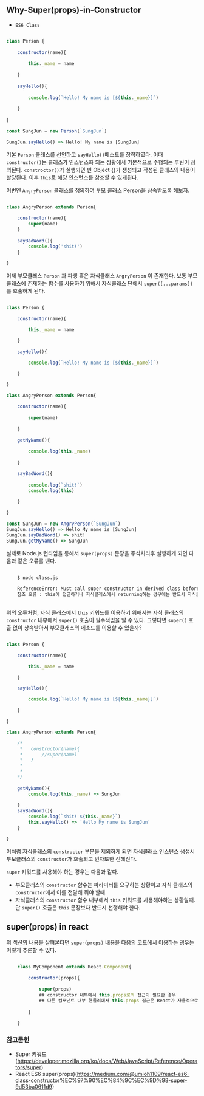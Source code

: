 ## Why-Super(props)-in-Constructor

- `ES6 Class`

```javascript

class Person {
    
    constructor(name){
        
        this._name = name
        
    }
    
    sayHello(){
        
        console.log(`Hello! My name is [${this._name}]`)
        
    }
    
}

const SungJun = new Person(`SungJun`)

SungJun.sayHello() => Hello! My name is [SungJun]

```

기본 `Person` 클래스를 선언하고 `sayHello()`메소드를 장착하였다.
이때 `constructor()`는 클래스가 인스턴스화 되는 상황에서 기본적으로 수행되는 루틴이 정의된다.
`constroctor()`가 실행되면 빈 Object {}가 생성되고 작성된 클래스의 내용이 할당된다. 이후 `this`로 해당
인스턴스를 참조할 수 있게된다.

이번엔 `AngryPerson` 클래스를 정의하여 부모 클래스 Person을 상속받도록 해보자.

```javascript

class AngryPerson extends Person{
    
    constructor(name){
        super(name)
    }
    
    sayBadWord(){
        console.log('shit!')
    }
    
}

```

이제 부모클래스 `Person` 과 파생 혹은 자식클래스 `AngryPerson` 이 존재한다.
보통 부모클래스에 존재하는 함수를 사용하기 위해서 자식클래스 단에서 `super([...params])`를 호출하게 된다.

```javascript

class Person {

    constructor(name){

        this._name = name

    }

    sayHello(){

        console.log(`Hello! My name is [${this._name}]`)

    }

}

class AngryPerson extends Person{

    constructor(name){
        
        super(name)
        
    }

    getMyName(){
        
        console.log(this._name)
        
    }

    sayBadWord(){
        
        console.log(`shit!`)
        console.log(this)
        
    }

}

const SungJun = new AngryPerson(`SungJun`)
SungJun.sayHello() => Hello My name is [SungJun]
SungJun.sayBadWord() => shit!
SungJun.getMyName() => SungJun

```

실제로 Node.js 런타임을 통해서 `super(props)` 문장을 주석처리후 실행하게 되면 다음과 같은 오류를 낸다.

```bash

    $ node class.js
    
    ReferenceError: Must call super constructor in derived class before accessing 'this' or returning from derived constructor
    참조 오류 : this에 접근하거나 자식클래스에서 returning하는 경우에는 반드시 자식클래스에서 super()함수를 호출해야 합니다.
    
```

위의 오류처럼, 자식 클래스에서 `this` 키워드를 이용하기 위해서는 자식 클래스의 `constructor` 내부에서 `super()` 호출이 필수적임을 알 수 있다.
그렇다면 `super()` 호출 없이 상속받아서 부모클래스의 메소드를 이용할 수 있을까?

```javascript

class Person {

    constructor(name){

        this._name = name

    }

    sayHello(){

        console.log(`Hello! My name is [${this._name}]`)

    }

}

class AngryPerson extends Person{

    /*
     *   constructor(name){
     *       //super(name)
     *   }
     *
     *   
    */
    
    getMyName(){
        console.log(this._name) => SungJun
        
    }
    sayBadWord(){
        console.log(`shit! ${this._name}`)
        this.sayHello() => `Hello My name is SungJun`
    }

}


```

이처럼 자식클래스의 `constructor` 부분을 제외하게 되면 자식클래스 인스턴스 생성시 부모클래스의 `constructor`가 호출되고 인자또한 전해진다.

`super` 키워드를 사용해야 하는 경우는 다음과 같다.

- 부모클래스의 `constructor` 함수는 파라미터를 요구하는 상황이고 자식 클래스의 `constructor`에서 이를 전달해 줘야 할때.
- 자식클래스의 `constructor` 함수 내부에서 `this` 키워드를 사용해야하는 상황일때. 단 `super()` 호출은 `this` 문장보다 반드시 선행해야 한다.

## super(props) in react

위 섹션의 내용을 살펴본다면 `super(props)` 내용을 다음의 코드에서 이용하는 경우는 이렇게 추론할 수 있다.

```javascript

    class MyComponent extends React.Component{
    
        constructor(props){
            
            super(props)
            ## constructor 내부에서 this.props로의 접근이 필요한 경우
            ## 다른 컴포넌트 내부 핸들러에서 this.props 접근은 React가 자율적으로 세팅.
            
        }
        
    }

```

### 참고문헌

- Super 키워드(https://developer.mozilla.org/ko/docs/Web/JavaScript/Reference/Operators/super)
- React ES6 super(props)(https://medium.com/@umioh1109/react-es6-class-constructor%EC%97%90%EC%84%9C%EC%9D%98-super-9d53ba0611d9)


